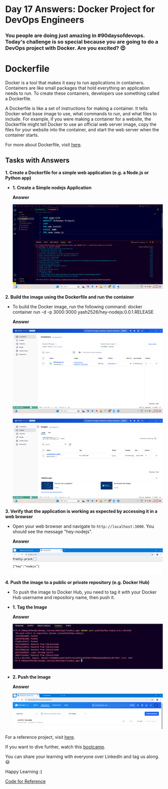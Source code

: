 # Day 17 Answers: Docker Project for DevOps Engineers

### You people are doing just amazing in **#90daysofdevops**. Today's challenge is so special because you are going to do a DevOps project with Docker. Are you excited? 😍

# Dockerfile

Docker is a tool that makes it easy to run applications in containers. Containers are like small packages that hold everything an application needs to run. To create these containers, developers use something called a Dockerfile.

A Dockerfile is like a set of instructions for making a container. It tells Docker what base image to use, what commands to run, and what files to include. For example, if you were making a container for a website, the Dockerfile might tell Docker to use an official web server image, copy the files for your website into the container, and start the web server when the container starts.

For more about Dockerfile, visit [here](https://rushikesh-mashidkar.hashnode.dev/dockerfile-docker-compose-swarm-and-volumes).

## Tasks with Answers

**1. Create a Dockerfile for a simple web application (e.g. a Node.js or Python app)**
   - **1. Create a Simple nodejs Application**

      **Answer**

      ![image](https://github.com/Yash2526/90_Days_Of_DevOps/blob/master/2024/day17/Task_images/Task1-Created%20Docker%20file%20for%20a%20nodejs%20web%20app.png)


**2. Build the image using the Dockerfile and run the container**
   - To build the Docker image, run the following command:
   docker container run -d -p 3000:3000 yash2526/hey-nodejs:0.0.1.RELEASE 

      **Answer**

      ![image](https://github.com/Yash2526/90_Days_Of_DevOps/blob/master/2024/day17/Task_images/Task%202.2.png)

      ![image](https://github.com/Yash2526/90_Days_Of_DevOps/blob/master/2024/day17/Task_images/Task%202.3.png)

**3. Verify that the application is working as expected by accessing it in a web browser**
   - Open your web browser and navigate to `http://localhost:3000`. You should see the message "hey-nodejs".

      **Answer**

      ![image](https://github.com/Yash2526/90_Days_Of_DevOps/blob/master/2024/day17/Task_images/Task%202.1.png)

**4. Push the image to a public or private repository (e.g. Docker Hub)**
   - To push the image to Docker Hub, you need to tag it with your Docker Hub username and repository name, then push it.
   - **1. Tag the Image**

      **Answer**

      ![image](https://github.com/Yash2526/90_Days_Of_DevOps/blob/master/2024/day17/Task_images/Task3-Push%20the%20image%20to%20the%20Docker-hub.png)

   - **2. Push the Image**

      **Answer**

      ![image](https://github.com/Yash2526/90_Days_Of_DevOps/blob/master/2024/day17/Task_images/Screenshot%202024-10-30%20145038.png)

For a reference project, visit [here](https://youtu.be/Tevxhn6Odc8).

If you want to dive further, watch this [bootcamp](https://youtube.com/playlist?list=PLlfy9GnSVerRqYJgVYO0UiExj5byjrW8u).

You can share your learning with everyone over LinkedIn and tag us along. 😃

Happy Learning :)

[Code for Reference](https://raw.githubusercontent.com/Bhavin213/90DaysOfDevOps/master/2024/day17/code.txt)

